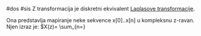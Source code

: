 #dos #sis
Z transformacija je diskretni ekvivalent [Laplasove transformacije](Laplasova%20transformacija).

Ona predstavlja mapiranje neke sekvence x\[0]..x\[n] u kompleksnu z-ravan.
Njen izraz je:
$X(z)= \sum_{n=}